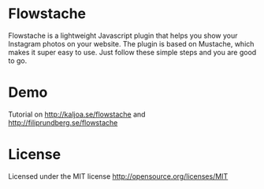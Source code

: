 Flowstache
==========

Flowstache is a lightweight Javascript plugin that helps you show your Instagram photos on your website. The plugin is based on Mustache, which makes it super easy to use. Just follow these simple steps and you are good to go.


Demo
====

Tutorial on http://kaljoa.se/flowstache and http://filiprundberg.se/flowstache


License
=======

Licensed under the MIT license
http://opensource.org/licenses/MIT
